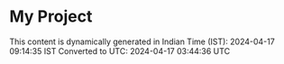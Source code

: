 # My Project

This content is dynamically generated in Indian Time (IST): 2024-04-17 09:14:35 IST
Converted to UTC: 2024-04-17 03:44:36 UTC
